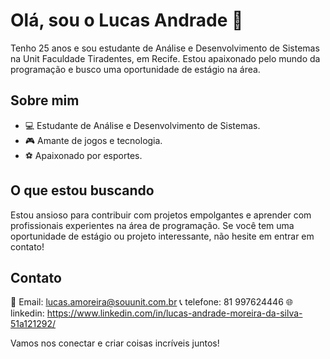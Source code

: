 # Olá, sou o Lucas Andrade 👋

Tenho 25 anos e sou estudante de Análise e Desenvolvimento de Sistemas na Unit Faculdade Tiradentes, em Recife. Estou apaixonado pelo mundo da programação e busco uma oportunidade de estágio na área.

## Sobre mim

- 💻 Estudante de Análise e Desenvolvimento de Sistemas.
- 🎮 Amante de jogos e tecnologia.
- ⚽ Apaixonado por esportes.

## O que estou buscando

Estou ansioso para contribuir com projetos empolgantes e aprender com profissionais experientes na área de programação. Se você tem uma oportunidade de estágio ou projeto interessante, não hesite em entrar em contato!

## Contato

📧 Email: lucas.amoreira@souunit.com.br
📞 telefone: 81 997624446
🌐 linkedin: https://www.linkedin.com/in/lucas-andrade-moreira-da-silva-51a121292/

Vamos nos conectar e criar coisas incríveis juntos!
